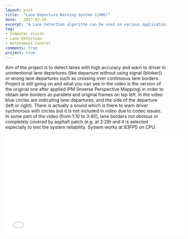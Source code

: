 ```yaml
---
layout: post
title:  "Lane Departure Warning System (LDWS)"
date:   2017-02-26
excerpt: "A Lane Detection algorithm can be used in various applications such as; Steering of Autonomous or Semi-Autonomous Vehicles or ADAS systems (e.g. LDWS)."
tag:
- Computer Vision
- Lane Detection
- Autonomous Control
comments: true
project: true
---
```

Aim of the project is to detect lanes with high accuracy and warn to driver in unintentional lane departures 
(like departure without using signal (blinker)) or wrong lane departures such as crossing over continuous lane borders.
Project is still going on and what you can see in the video is the version of the original one after applied IPM (Inverse Perspective Mapping) in order to obtain lane borders as parallels and original frames on top left. In the video blue circles are indicating lane departures, and the side of the departure (left or right). There is actually a sound which is there to warn driver sychnorous with circles but it is not included in video due to codec issues. In some part of the video (from 1:10 to 3:40), lane borders not obvious or completely covered by asphalt patch (e.g. at 2:29) and it is selected especially to test the system reliability. System works at 83FPS on CPU.

<iframe width="560" height="315" src="//www.youtube.com/embed/4BUzP6X1CHQ" frameborder="0"> </iframe>
